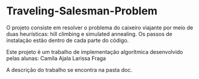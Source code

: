 # Traveling-Salesman-Problem

O projeto consiste em resolver o problema do caixeiro viajante por meio de duas heurísticas: hill climbing e simulated annealing.
Os passos de instalação estão dentro de cada parte do código.

Este projeto é um trabalho de implementação algorítmica desenvolvido pelas alunas:
Camila Ajala
Larissa Fraga

A descrição do trabalho se encontra na pasta doc.
